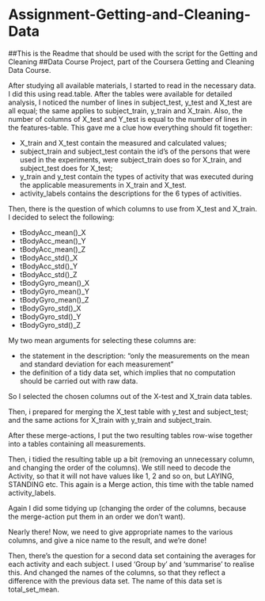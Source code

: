 # Assignment-Getting-and-Cleaning-Data
##This is the Readme that should be used with the script for the Getting and Cleaning 
##Data Course Project, part of the Coursera Getting and Cleaning Data Course.

After studying all available materials, I started to read in the necessary data. I did this using read.table. After the tables were available for detailed analysis, I noticed the number of lines in subject_test, y_test and X_test are all equal; the same applies to subject_train, y_train and X_train. Also, the number of columns of X_test and Y_test is equal to the number of lines in the features-table. This gave me a clue how everything should fit together:
* X_train and X_test contain the measured and calculated values;
* subject_train and subject_test contain the id’s of the persons that were used in the experiments, were subject_train does so for X_train, and subject_test does for X_test;
* y_train and y_test contain the types of activity that was executed during the applicable measurements in X_train and X_test.
* activity_labels contains the descriptions for the 6 types of activities.

Then, there is the question of which columns to use from X_test and X_train. I decided to select the following:
* tBodyAcc_mean()_X
* tBodyAcc_mean()_Y
* tBodyAcc_mean()_Z
* tBodyAcc_std()_X
* tBodyAcc_std()_Y
* tBodyAcc_std()_Z
* tBodyGyro_mean()_X
* tBodyGyro_mean()_Y
* tBodyGyro_mean()_Z
* tBodyGyro_std()_X
* tBodyGyro_std()_Y
* tBodyGyro_std()_Z

My two mean arguments for selecting these columns are:
* the statement in the description: “only the measurements on the mean and standard deviation for each measurement”
* the definition of a tidy data set, which implies that no computation should be carried out with raw data. 

So I selected the chosen columns out of the X-test and X_train data tables.

Then, i prepared for merging the X_test table with y_test and subject_test; and the same actions for X_train with y_train and subject_train.

After these merge-actions, I put the two resulting tables row-wise together into a tables containing all measurements.

Then, i tidied the resulting table up a bit (removing an unnecessary column, and changing the order of the columns).
We still need to decode the Activity, so that it will not have values like 1, 2 and  so on, but LAYING, STANDING etc. This again is a Merge action, this time with     the table named activity_labels.

Again I did some tidying up (changing the order of the columns, because the merge-action put them in an order we don’t want).

Nearly there! Now, we need to give appropriate names to the various columns, and give a nice name to the result, and we’re done!

Then, there’s the question for a second data set containing the averages for each   activity and each subject. I used ‘Group by’ and ‘summarise’ to realise this. And   changed the names of the columns, so that they reflect a difference with the        previous data set. The name of this data set is total_set_mean. 
